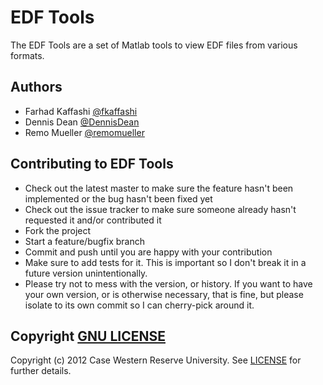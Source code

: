 EDF Tools
=========

The EDF Tools are a set of Matlab tools to view EDF files from various formats.


Authors
-------

* Farhad Kaffashi [@fkaffashi](https://github.com/fkaffashi)
* Dennis Dean [@DennisDean](https://github.com/DennisDean)
* Remo Mueller [@remomueller](https://github.com/remomueller)

Contributing to EDF Tools
-------------------------

* Check out the latest master to make sure the feature hasn't been implemented or the bug hasn't been fixed yet
* Check out the issue tracker to make sure someone already hasn't requested it and/or contributed it
* Fork the project
* Start a feature/bugfix branch
* Commit and push until you are happy with your contribution
* Make sure to add tests for it. This is important so I don't break it in a future version unintentionally.
* Please try not to mess with the version, or history. If you want to have your own version, or is otherwise necessary, that is fine, but please isolate to its own commit so I can cherry-pick around it.


Copyright [GNU LICENSE](http://www.gnu.org/licenses/)
-----------------------------------------------------

Copyright (c) 2012 Case Western Reserve University. See [LICENSE](https://github.com/fkaffashi/EDF_Tools/blob/0.1.0/LICENSE) for further details.
